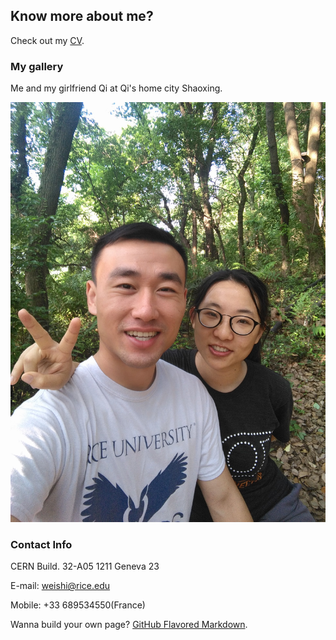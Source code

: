 ## Know more about me?
Check out my [CV](https://github.com/weishi10141993/weishi10141993.github.io/blob/master/cv.pdf).

### My gallery
Me and my girlfriend Qi at Qi's home city Shaoxing.

![Wei and Qi](https://github.com/weishi10141993/weishi10141993.github.io/blob/master/Wei_Qi.jpg) 

### Contact Info
CERN Build. 32-A05
1211 Geneva 23

E-mail: weishi@rice.edu

Mobile: +33 689534550(France)

Wanna build your own page? [GitHub Flavored Markdown](https://guides.github.com/features/mastering-markdown/).
